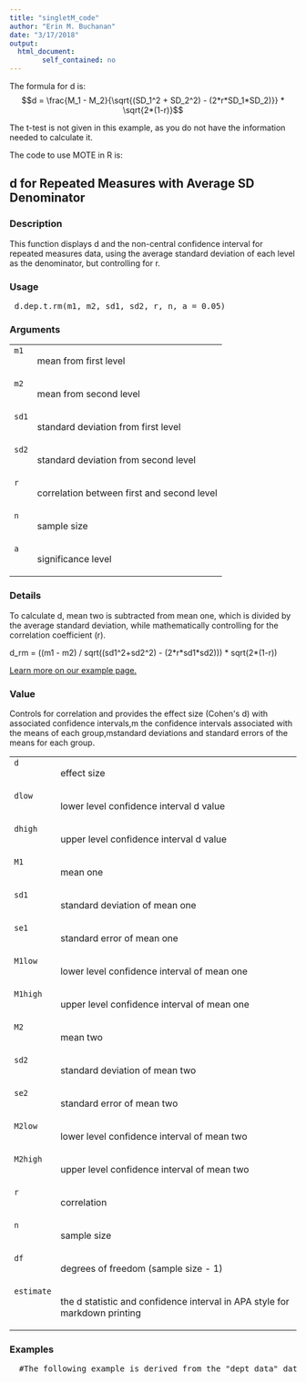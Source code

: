 ```yaml
---
title: "singletM_code"
author: "Erin M. Buchanan"
date: "3/17/2018"
output: 
  html_document:
        self_contained: no
---
```

 
The formula for d is: $$d = \frac{M_1 - M_2}{\sqrt{(SD_1^2 + SD_2^2)  - (2*r*SD_1*SD_2)}} * \sqrt{2*(1-r)}$$
 
The t-test is not given in this example, as you do not have the information needed to calculate it. 
 
The code to use MOTE in R is: 
 

 
<h2>d for Repeated Measures with Average SD Denominator</h2>  <h3>Description</h3>  <p>This function displays d and the non-central confidence interval for repeated measures data, using the average standard deviation of each level as the denominator, but controlling for r. </p>   <h3>Usage</h3>  <pre> d.dep.t.rm(m1, m2, sd1, sd2, r, n, a = 0.05) </pre>   <h3>Arguments</h3>  <table summary="R argblock"> <tr valign="top"><td><code>m1</code></td> <td> <p>mean from first level</p> </td></tr> <tr valign="top"><td><code>m2</code></td> <td> <p>mean from second level</p> </td></tr> <tr valign="top"><td><code>sd1</code></td> <td> <p>standard deviation from first level</p> </td></tr> <tr valign="top"><td><code>sd2</code></td> <td> <p>standard deviation from second level</p> </td></tr> <tr valign="top"><td><code>r</code></td> <td> <p>correlation between first and second level</p> </td></tr> <tr valign="top"><td><code>n</code></td> <td> <p>sample size</p> </td></tr> <tr valign="top"><td><code>a</code></td> <td> <p>significance level</p> </td></tr> </table>   <h3>Details</h3>  <p>To calculate d, mean two is subtracted from mean one, which is divided by the average standard deviation, while mathematically controlling for the correlation coefficient (r). </p> <p>d_rm = ((m1 - m2) / sqrt((sd1^2+sd2^2) - (2*r*sd1*sd2))) * sqrt(2*(1-r)) </p> <p><a href="https://www.aggieerin.com/shiny-server/tests/deptrm.html">Learn more on our example page.</a> </p>   <h3>Value</h3>  <p>Controls for correlation and provides the effect size (Cohen's d) with associated confidence intervals,m the confidence intervals associated with the means of each group,mstandard deviations and standard errors of the means for each group. </p> <table summary="R valueblock"> <tr valign="top"><td><code>d</code></td> <td> <p>effect size</p> </td></tr> <tr valign="top"><td><code>dlow</code></td> <td> <p>lower level confidence interval d value</p> </td></tr> <tr valign="top"><td><code>dhigh</code></td> <td> <p>upper level confidence interval d value</p> </td></tr> <tr valign="top"><td><code>M1</code></td> <td> <p>mean one</p> </td></tr> <tr valign="top"><td><code>sd1</code></td> <td> <p>standard deviation of mean one</p> </td></tr> <tr valign="top"><td><code>se1</code></td> <td> <p>standard error of mean one</p> </td></tr> <tr valign="top"><td><code>M1low</code></td> <td> <p>lower level confidence interval of mean one</p> </td></tr> <tr valign="top"><td><code>M1high</code></td> <td> <p>upper level confidence interval of mean one</p> </td></tr> <tr valign="top"><td><code>M2</code></td> <td> <p>mean two</p> </td></tr> <tr valign="top"><td><code>sd2</code></td> <td> <p>standard deviation of mean two</p> </td></tr> <tr valign="top"><td><code>se2</code></td> <td> <p>standard error of mean two</p> </td></tr> <tr valign="top"><td><code>M2low</code></td> <td> <p>lower level confidence interval of mean two</p> </td></tr> <tr valign="top"><td><code>M2high</code></td> <td> <p>upper level confidence interval of mean two</p> </td></tr> <tr valign="top"><td><code>r</code></td> <td> <p>correlation</p> </td></tr> <tr valign="top"><td><code>n</code></td> <td> <p>sample size</p> </td></tr> <tr valign="top"><td><code>df</code></td> <td> <p>degrees of freedom (sample size - 1)</p> </td></tr> <tr valign="top"><td><code>estimate</code></td> <td> <p>the d statistic and confidence interval in APA style for markdown printing</p> </td></tr> </table>   <h3>Examples</h3>  <pre>  #The following example is derived from the "dept_data" dataset included #in the MOTE library.  #In a study to test the effects of science fiction movies on people's #belief in the supernatural, seven people completed a measure of belief #in the supernatural before and after watching a popular science fiction #movie. Higher scores indicated higher levels of belief.      t.test(dept_data$before, dept_data$after, paired = TRUE)      scifi_cor = cor(dept_data$before, dept_data$after, method = "pearson",                 use = "pairwise.complete.obs")  #You can type in the numbers directly, or refer to the dataset, #as shown below.      d.dep.t.rm(m1 = 5.57, m2 = 4.43, sd1 = 1.99,                 sd2 = 2.88, r = .68, n = 7, a = .05)      d.dep.t.rm(5.57, 4.43, 1.99, 2.88, .68, 7, .05)      d.dep.t.rm(mean(dept_data$before), mean(dept_data$after),                 sd(dept_data$before), sd(dept_data$after),                 scifi_cor, length(dept_data$before), .05)  #The mean measure of belief on the pretest was 5.57, with a standard #deviation of 1.99. The posttest scores appeared lower (M = 4.43, SD = 2.88) #but the dependent t-test was not significant using alpha = .05, #t(7) = 1.43, p = .203, d_rm = 0.43. The effect size was a medium effect suggesting #that the movie may have influenced belief in the supernatural.  </pre>   </body></html> 
